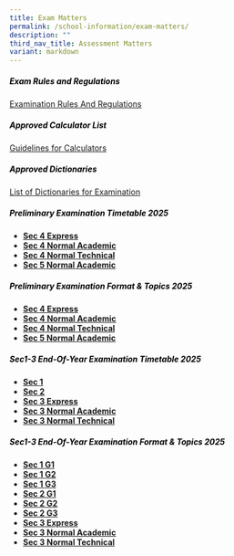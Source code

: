 ```yaml
---
title: Exam Matters
permalink: /school-information/exam-matters/
description: ""
third_nav_title: Assessment Matters
variant: markdown
---
```

<h5 style="color:black">Exam Rules and Regulations</h5>

[Examination Rules And Regulations](/files/examination%20rules%20and%20regulations%202023.pdf)

<h5 style="color:black">Approved Calculator List</h5>

[Guidelines for Calculators](https://www.seab.gov.sg/)

<h5 style="color:black">Approved Dictionaries</h5>

[List of Dictionaries for Examination](https://www.seab.gov.sg/)

<h5 style="color:black">Preliminary Examination Timetable 2025
</h5>

*   **[Sec 4 Express](/files/4E_Prelim_TT_2025_final_v2.pdf)**
*   **[Sec 4 Normal Academic](/files/4NA_TT_25V2.pdf)**
*   **[Sec 4 Normal Technical](/files/4NT_TT_25V2.pdf)**
*   **[Sec 5 Normal Academic](/files/5NA_Prelim_TT_2025_final_v2.pdf)**



<h5 style="color:black">Preliminary Examination  Format &amp; Topics 2025</h5>

*   **[Sec 4 Express](/files/Prelim_Format___Topics_2025_4exp.pdf)**
*   **[Sec 4 Normal Academic](/files/4NA_Prelim_Format___Topics_2025.pdf)**
*   **[Sec 4 Normal Technical](/files/4NT_Prelim_Format___Topics_2025.pdf)**
*   **[Sec 5 Normal Academic](/files/Prelim_Format___Topics_2025_5na.pdf)**


<h5 style="color:black">Sec1-3 End-Of-Year Examination  Timetable 2025
</h5>

*   **[Sec 1](/files/Sec1_EYE25_TT_caa15Sep25.pdf)**
*   **[Sec 2](/files/Sec2_EYE25_TT_caa15Sep25.pdf)**
*   **[Sec 3 Express](/files/3EXP_EYE25_TT_caa15Sep25.pdf)**
*   **[Sec 3 Normal Academic](/files/3NA_EYE25_TT_caa26Sep25.pdf)**
*   **[Sec 3 Normal Technical](/files/3NT_EYE25_TT_caa15Sep25.pdf)**



<h5 style="color:black">Sec1-3 End-Of-Year Examination  Format &amp; Topics 2025</h5>

*   **[Sec 1 G1](/files/1G1_EYE25_Format_Topics.pdf)**
*   **[Sec 1 G2](/files/1G2_EYE25_Format_Topics.pdf)**
*   **[Sec 1 G3](/files/1G3_EYE25_Format_Topics.pdf)**
*   **[Sec 2 G1](/files/2G1_EYE25_Format_Topics.pdf)**
*   **[Sec 2 G2](/files/2G2_EYE25_Format_Topics.pdf)**
*   **[Sec 2 G3](/files/2G3_EYE25_Format_Topics_updated_2Sep25.pdf)**
*   **[Sec 3 Express](/files/3Exp_EYE25_Format_Topics.pdf)**
*   **[Sec 3 Normal Academic](/files/3NA_EYE25_Format_Topics.pdf)**
*   **[Sec 3 Normal Technical](/files/3NT_EYE25_Format_Topics.pdf)**